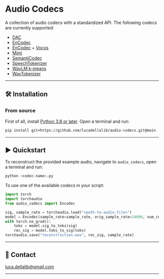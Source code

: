 # Audio Codecs

A collection of audio codecs with a standardized API. The following codecs are currently supported:

- [DAC](https://arxiv.org/abs/2306.06546)
- [EnCodec](https://arxiv.org/abs/2210.13438)
- [EnCodec](https://arxiv.org/abs/2210.13438) + [Vocos](https://arxiv.org/abs/2306.00814)
- [Mimi](https://kyutai.org/Moshi.pdf)
- [SemantiCodec](https://arxiv.org/abs/2405.00233)
- [SpeechTokenizer](https://arxiv.org/abs/2308.16692)
- [WavLM k-means](https://arxiv.org/abs/2312.09747)
- [WavTokenizer](https://arxiv.org/abs/2408.16532)

---------------------------------------------------------------------------------------------------------

## 🛠️️ Installation

### From source

First of all, install [Python 3.8 or later](https://www.python.org). Open a terminal and run:

```bash
pip install git+https://github.com/lucadellalib/audio-codecs.git@main
```

---------------------------------------------------------------------------------------------------------

## ▶️ Quickstart

To reconstruct the provided example audio, navigate to `audio_codecs`, open a terminal and run:

```bash
python <codec-name>.py
```

To use one of the available codecs in your script:

```python
import torch
import torchaudio
from audio_codecs import Encodec

sig, sample_rate = torchaudio.load("<path-to-audio-file>")
model = Encodec(sample_rate=sample_rate, orig_sample_rate=24000, num_codebooks=8)
with torch.no_grad():
    toks = model.sig_to_toks(sig)
    rec_sig = model.toks_to_sig(toks)
torchaudio.save("reconstruction.wav", rec_sig, sample_rate)
```

---------------------------------------------------------------------------------------------------------

## 📧 Contact

[luca.dellalib@gmail.com](mailto:luca.dellalib@gmail.com)

---------------------------------------------------------------------------------------------------------

